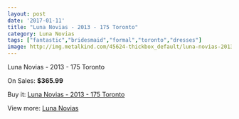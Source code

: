 ```yaml
---
layout: post
date: '2017-01-11'
title: "Luna Novias - 2013 - 175 Toronto"
category: Luna Novias
tags: ["fantastic","bridesmaid","formal","toronto","dresses"]
image: http://img.metalkind.com/45624-thickbox_default/luna-novias-2013-175-toronto.jpg
---
```

Luna Novias - 2013 - 175 Toronto

On Sales: **$365.99**
<a href="https://www.metalkind.com/en/luna-novias/13183-luna-novias-2013-175-toronto.html"><amp-img layout="responsive" width="600" height="600" src="//img.metalkind.com/45624-thickbox_default/luna-novias-2013-175-toronto.jpg" alt="Luna Novias - 2013 - 175 Toronto 0" /></a>
<a href="https://www.metalkind.com/en/luna-novias/13183-luna-novias-2013-175-toronto.html"><amp-img layout="responsive" width="600" height="600" src="//img.metalkind.com/45625-thickbox_default/luna-novias-2013-175-toronto.jpg" alt="Luna Novias - 2013 - 175 Toronto 1" /></a>

Buy it: [Luna Novias - 2013 - 175 Toronto](https://www.metalkind.com/en/luna-novias/13183-luna-novias-2013-175-toronto.html "Luna Novias - 2013 - 175 Toronto")

View more: [Luna Novias](https://www.metalkind.com/en/155-luna-novias "Luna Novias")